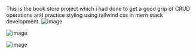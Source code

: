 This is the book store project which i had done to get a good grip of CRUD operations and practice styling using tailwind css in mern stack development.
![image](https://github.com/user-attachments/assets/d29654c7-2cbd-4aae-af26-12e8eddd113d)

![image](https://github.com/user-attachments/assets/df2b4432-4cff-475a-843c-4789c9a0e4b4)

![image](https://github.com/user-attachments/assets/5e48f3ac-bb9f-41fc-90ad-bcf2a259b6b6)
